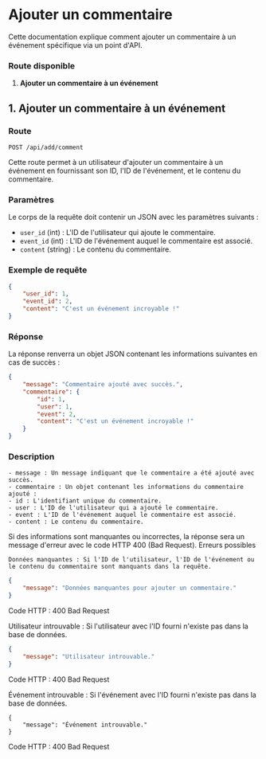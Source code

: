 # Ajouter un commentaire 

Cette documentation explique comment ajouter un commentaire à un événement spécifique via un point d'API.

### Route disponible

1. **Ajouter un commentaire à un événement**

## 1. Ajouter un commentaire à un événement

### Route
```
POST /api/add/comment
```

Cette route permet à un utilisateur d'ajouter un commentaire à un événement en fournissant son ID, l'ID de l'événement, et le contenu du commentaire.

### Paramètres

Le corps de la requête doit contenir un JSON avec les paramètres suivants :

- `user_id` (int) : L'ID de l'utilisateur qui ajoute le commentaire.
- `event_id` (int) : L'ID de l'événement auquel le commentaire est associé.
- `content` (string) : Le contenu du commentaire.

### Exemple de requête

```json
{
    "user_id": 1,
    "event_id": 2,
    "content": "C'est un événement incroyable !"
}
```
### Réponse

La réponse renverra un objet JSON contenant les informations suivantes en cas de succès :
```json
{
    "message": "Commentaire ajouté avec succès.",
    "commentaire": {
        "id": 1,
        "user": 1,
        "event": 2,
        "content": "C'est un événement incroyable !"
    }
}
```
### Description

    - message : Un message indiquant que le commentaire a été ajouté avec succès.
    - commentaire : Un objet contenant les informations du commentaire ajouté :
    - id : L'identifiant unique du commentaire.
    - user : L'ID de l'utilisateur qui a ajouté le commentaire.
    - event : L'ID de l'événement auquel le commentaire est associé.
    - content : Le contenu du commentaire.

Si des informations sont manquantes ou incorrectes, la réponse sera un message d'erreur avec le code HTTP 400 (Bad Request).
Erreurs possibles

    Données manquantes : Si l'ID de l'utilisateur, l'ID de l'événement ou le contenu du commentaire sont manquants dans la requête.
```json
{
    "message": "Données manquantes pour ajouter un commentaire."
}
```
Code HTTP : 400 Bad Request

Utilisateur introuvable : Si l'utilisateur avec l'ID fourni n'existe pas dans la base de données.
```json
{
    "message": "Utilisateur introuvable."
}
```
Code HTTP : 400 Bad Request

Événement introuvable : Si l'événement avec l'ID fourni n'existe pas dans la base de données.
```
{
    "message": "Événement introuvable."
}
```
Code HTTP : 400 Bad Request